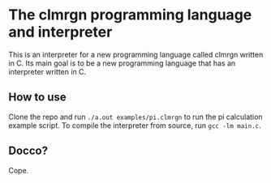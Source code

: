 # The clmrgn programming language and interpreter
This is an interpreter for a new programming language called clmrgn written in C. Its main goal is to be a new programming language that has an interpreter written in C.

## How to use
Clone the repo and run `./a.out examples/pi.clmrgn` to run the pi calculation example script. To compile the interpreter from source, run `gcc -lm main.c`.

## Docco?
Cope.
